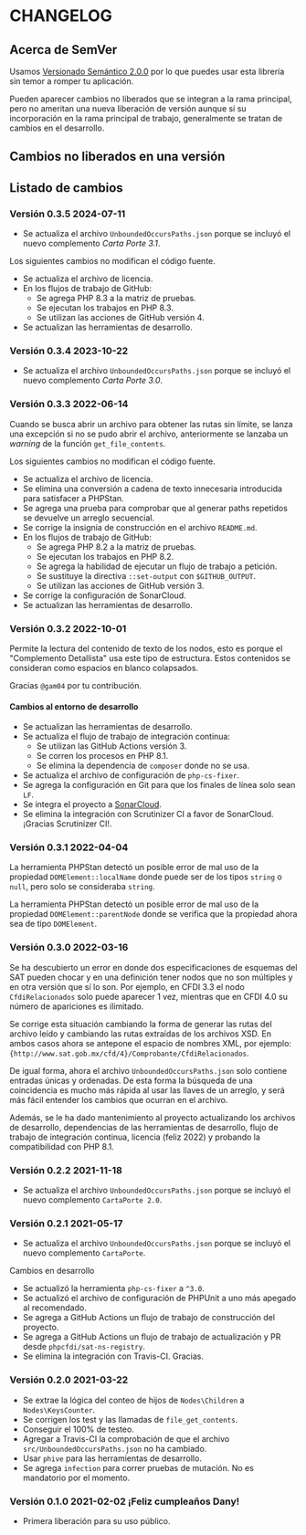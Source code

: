 # CHANGELOG

## Acerca de SemVer

Usamos [Versionado Semántico 2.0.0](SEMVER.md) por lo que puedes usar esta librería sin temor a romper tu aplicación.

Pueden aparecer cambios no liberados que se integran a la rama principal, pero no ameritan una nueva liberación de
versión aunque sí su incorporación en la rama principal de trabajo, generalmente se tratan de cambios en el desarrollo.

## Cambios no liberados en una versión

## Listado de cambios

### Versión 0.3.5 2024-07-11

- Se actualiza el archivo `UnboundedOccursPaths.json` porque se incluyó el nuevo complemento *Carta Porte 3.1*.

Los siguientes cambios no modifican el código fuente.

- Se actualiza el archivo de licencia.
- En los flujos de trabajo de GitHub:
  - Se agrega PHP 8.3 a la matriz de pruebas.
  - Se ejecutan los trabajos en PHP 8.3.
  - Se utilizan las acciones de GitHub versión 4.
- Se actualizan las herramientas de desarrollo.

### Versión 0.3.4 2023-10-22

- Se actualiza el archivo `UnboundedOccursPaths.json` porque se incluyó el nuevo complemento *Carta Porte 3.0*.

### Versión 0.3.3 2022-06-14

Cuando se busca abrir un archivo para obtener las rutas sin límite, se lanza una excepción si no se pudo 
abrir el archivo, anteriormente se lanzaba un *warning* de la función `get_file_contents`.

Los siguientes cambios no modifican el código fuente.

- Se actualiza el archivo de licencia.
- Se elimina una conversión a cadena de texto innecesaria introducida para satisfacer a PHPStan.
- Se agrega una prueba para comprobar que al generar paths repetidos se devuelve un arreglo secuencial.
- Se corrige la insignia de construcción en el archivo `README.md`.
- En los flujos de trabajo de GitHub:
  - Se agrega PHP 8.2 a la matriz de pruebas.
  - Se ejecutan los trabajos en PHP 8.2.
  - Se agrega la habilidad de ejecutar un flujo de trabajo a petición.
  - Se sustituye la directiva `::set-output` con `$GITHUB_OUTPUT`.
  - Se utilizan las acciones de GitHub versión 3.
- Se corrige la configuración de SonarCloud.
- Se actualizan las herramientas de desarrollo.

### Versión 0.3.2 2022-10-01

Permite la lectura del contenido de texto de los nodos, esto es porque el "Complemento Detallista"
usa este tipo de estructura. Estos contenidos se consideran como espacios en blanco colapsados.

Gracias `@gam04` por tu contribución.

#### Cambios al entorno de desarrollo

- Se actualizan las herramientas de desarrollo.
- Se actualiza el flujo de trabajo de integración continua:
  - Se utilizan las GitHub Actions versión 3.
  - Se corren los procesos en PHP 8.1.
  - Se elimina la dependencia de `composer` donde no se usa.
- Se actualiza el archivo de configuración de `php-cs-fixer`.
- Se agrega la configuración en Git para que los finales de línea solo sean `LF`.
- Se integra el proyecto a [SonarCloud](https://sonarcloud.io/code?id=phpcfdi_cfdi-to-json).
- Se elimina la integración con Scrutinizer CI a favor de SonarCloud. ¡Gracias Scrutinizer CI!.

### Versión 0.3.1 2022-04-04

La herramienta PHPStan detectó un posible error de mal uso de la propiedad `DOMElement::localName` donde
puede ser de los tipos `string` o `null`, pero solo se consideraba `string`.

La herramienta PHPStan detectó un posible error de mal uso de la propiedad `DOMElement::parentNode` donde
se verifica que la propiedad ahora sea de tipo `DOMElement`.

### Versión 0.3.0 2022-03-16

Se ha descubierto un error en donde dos especificaciones de esquemas del SAT pueden chocar
y en una definición tener nodos que no son múltiples y en otra versión que sí lo son.
Por ejemplo, en CFDI 3.3 el nodo `CfdiRelacionados` solo puede aparecer 1 vez,
mientras que en CFDI 4.0 su número de apariciones es ilimitado.

Se corrige esta situación cambiando la forma de generar las rutas del archivo leído
y cambiando las rutas extraídas de los archivos XSD. En ambos casos ahora se antepone
el espacio de nombres XML, por ejemplo: `{http://www.sat.gob.mx/cfd/4}/Comprobante/CfdiRelacionados`.

De igual forma, ahora el archivo `UnboundedOccursPaths.json` solo contiene entradas únicas y ordenadas.
De esta forma la búsqueda de una coincidencia es mucho más rápida al usar las llaves de un arreglo,
y será más fácil entender los cambios que ocurran en el archivo.

Además, se le ha dado mantenimiento al proyecto actualizando los archivos de desarrollo,
dependencias de las herramientas de desarrollo, flujo de trabajo de integración continua,
licencia (feliz 2022) y probando la compatibilidad con PHP 8.1.

### Versión 0.2.2 2021-11-18

- Se actualiza el archivo `UnboundedOccursPaths.json` porque se incluyó el nuevo complemento `CartaPorte 2.0`.

### Versión 0.2.1 2021-05-17

- Se actualiza el archivo `UnboundedOccursPaths.json` porque se incluyó el nuevo complemento `CartaPorte`.

Cambios en desarrollo

- Se actualizó la herramienta `php-cs-fixer` a `^3.0`.
- Se actualizó el archivo de configuración de PHPUnit a uno más apegado al recomendado.
- Se agrega a GitHub Actions un flujo de trabajo de construcción del proyecto.
- Se agrega a GitHub Actions un flujo de trabajo de actualización y PR desde `phpcfdi/sat-ns-registry`.
- Se elimina la integración con Travis-CI. Gracias.

### Versión 0.2.0 2021-03-22

- Se extrae la lógica del conteo de hijos de `Nodes\Children` a `Nodes\KeysCounter`.
- Se corrigen los test y las llamadas de `file_get_contents`.
- Conseguir el 100% de testeo.
- Agregar a Travis-CI la comprobación de que el archivo `src/UnboundedOccursPaths.json` no ha cambiado.
- Usar `phive` para las herramientas de desarrollo.
- Se agrega `infection` para correr pruebas de mutación. No es mandatorio por el momento.

### Versión 0.1.0 2021-02-02 ¡Feliz cumpleaños Dany!

- Primera liberación para su uso público.
